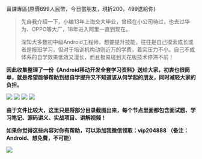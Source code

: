 賣課專區(原價699人民幣，今日當朋友，現折200，499送給你)
> 先自我介绍一下，小编13年上海交大毕业，曾经在小公司待过，也去过华为、OPPO等大厂，18年进入阿里一直到现在。
>
> 深知大多数初中级Android工程师，想要提升技能，往往是自己摸索成长或者是报班学习，但对于培训机构动则近万的学费，着实压力不小。自己不成体系的自学效果低效又漫长，而且极易碰到天花板技术停滞不前！

**因此收集整理了一份《Android移动开发全套学习资料》送给大家，初衷也很简单，就是希望能够帮助到想自学提升又不知道该从何学起的朋友，同时减轻大家的负担。** 

![](https://codechina.csdn.net/m0_60958482/android_p7/-/raw/master/%E5%9B%BE%E7%89%87%E9%99%84%E4%BB%B6/%E9%80%82%E5%90%88%E4%BA%BA%E7%BE%A4.png)
![](https://codechina.csdn.net/m0_60958482/android_p7/-/raw/master/%E5%9B%BE%E7%89%87%E9%99%84%E4%BB%B6/%E5%AD%A6%E4%B9%A0%E7%AC%94%E8%AE%B0.png)
![](https://codechina.csdn.net/m0_60958482/android_p7/-/raw/master/%E5%9B%BE%E7%89%87%E9%99%84%E4%BB%B6/%E7%9B%AE%E5%BD%95%E9%A2%84%E8%A7%88.png)
![](https://codechina.csdn.net/m0_60958482/android_p7/-/raw/master/%E5%9B%BE%E7%89%87%E9%99%84%E4%BB%B6/%E8%AE%B2%E8%A7%A3%E8%A7%86%E9%A2%91.png)

**由于文件比较大，这里只是将部分目录截图出来，每个节点里面都包含面试题、学习笔记、源码讲义、实战项目、讲解视频！**

**如果你觉得这些内容对你有帮助，可以添加我微信领取：vip204888 （备注：Android、想免費，不可能）**

![](https://ali1024.coding.net/p/P7/d/Android/git/raw/master/%E5%9B%BE%E7%89%87%E9%99%84%E4%BB%B6/%E5%BE%AE%E4%BF%A1%E4%BA%8C%E7%BB%B4%E7%A0%81.jpeg)
